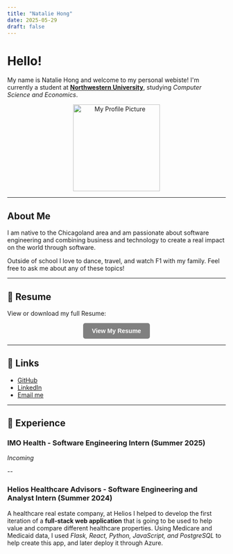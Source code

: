 ```yaml
---
title: "Natalie Hong"
date: 2025-05-29
draft: false
---
```


# Hello!

My name is Natalie Hong and welcome to my personal webiste! I'm currently a student at **[Northwestern University](https://www.northwestern.edu/)**, studying *Computer Science and Economics*. 

<p align="center">
  <img src="{{ "/images/profile.jpg" | absURL }}" alt="My Profile Picture" width="200" />
</p>

---

## About Me

I am native to the Chicagoland area and am passionate about software engineering and combining business and technology to create a real impact on the world through software.

Outside of school I love to dance, travel, and watch F1 with my family. Feel free to ask me about any of these topics!

---

## 📄 Resume

View or download my full Resume: 

<p align="center">
  <a href="{{ "/files/resume.pdf" | absURL }}" target="_blank" style="
      display: inline-block;
      background-color: grey;
      color: white;
      padding: 10px 20px;
      text-decoration: none;
      border-radius: 5px;
      font-weight: bold;
      font-family: sans-serif;
  ">View My Resume</a>
</p>

---

## 🔗 Links

- [GitHub](https://github.com/natalie3737)
- [LinkedIn](https://www.linkedin.com/in/natalienhong)
- [Email me](mailto:nataliehong@u.northwestern.edu)

---

## 📁 Experience

### IMO Health - Software Engineering Intern (Summer 2025)

*Incoming*

--

### Helios Healthcare Advisors - Software Engineering and Analyst Intern (Summer 2024)

A healthcare real estate company, at Helios I helped to develop the first iteration of a **full-stack web application** that is going to be used to help value and compare different healthcare properties. Using Medicare and Medicaid data, I used *Flask, React, Python, JavaScript, and PostgreSQL* to help create this app, and later deploy it through Azure.
